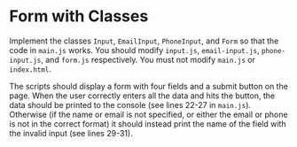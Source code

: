 # Form with Classes

Implement the classes `Input`, `EmailInput`, `PhoneInput`, and `Form` so that the code in `main.js` works. You should modify `input.js`, `email-input.js`, `phone-input.js`, and `form.js` respectively. You must not modify `main.js` or `index.html`.

The scripts should display a form with four fields and a submit button on the page. When the user correctly enters all the data and hits the button, the data should be printed to the console (see lines 22-27 in `main.js`). Otherwise (if the name or email is not specified, or either the email or phone is not in the correct format) it should instead print the name of the field with the invalid input (see lines 29-31).
